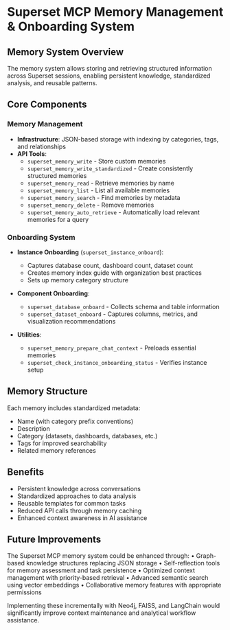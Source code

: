 # Superset MCP Memory Management & Onboarding System

## Memory System Overview

The memory system allows storing and retrieving structured information across Superset sessions, enabling persistent knowledge, standardized analysis, and reusable patterns.

## Core Components

### Memory Management

- **Infrastructure**: JSON-based storage with indexing by categories, tags, and relationships
- **API Tools**:
  - `superset_memory_write` - Store custom memories
  - `superset_memory_write_standardized` - Create consistently structured memories
  - `superset_memory_read` - Retrieve memories by name
  - `superset_memory_list` - List all available memories
  - `superset_memory_search` - Find memories by metadata
  - `superset_memory_delete` - Remove memories
  - `superset_memory_auto_retrieve` - Automatically load relevant memories for a query

### Onboarding System

- **Instance Onboarding** (`superset_instance_onboard`):
  - Captures database count, dashboard count, dataset count
  - Creates memory index guide with organization best practices
  - Sets up memory category structure

- **Component Onboarding**:
  - `superset_database_onboard` - Collects schema and table information
  - `superset_dataset_onboard` - Captures columns, metrics, and visualization recommendations

- **Utilities**:
  - `superset_memory_prepare_chat_context` - Preloads essential memories
  - `superset_check_instance_onboarding_status` - Verifies instance setup

## Memory Structure

Each memory includes standardized metadata:
- Name (with category prefix conventions)
- Description
- Category (datasets, dashboards, databases, etc.)
- Tags for improved searchability
- Related memory references

## Benefits

- Persistent knowledge across conversations
- Standardized approaches to data analysis
- Reusable templates for common tasks
- Reduced API calls through memory caching
- Enhanced context awareness in AI assistance 

## Future Improvements

The Superset MCP memory system could be enhanced through:
• Graph-based knowledge structures replacing JSON storage
• Self-reflection tools for memory assessment and task persistence
• Optimized context management with priority-based retrieval
• Advanced semantic search using vector embeddings
• Collaborative memory features with appropriate permissions

Implementing these incrementally with Neo4j, FAISS, and LangChain would significantly improve context maintenance and analytical workflow assistance.